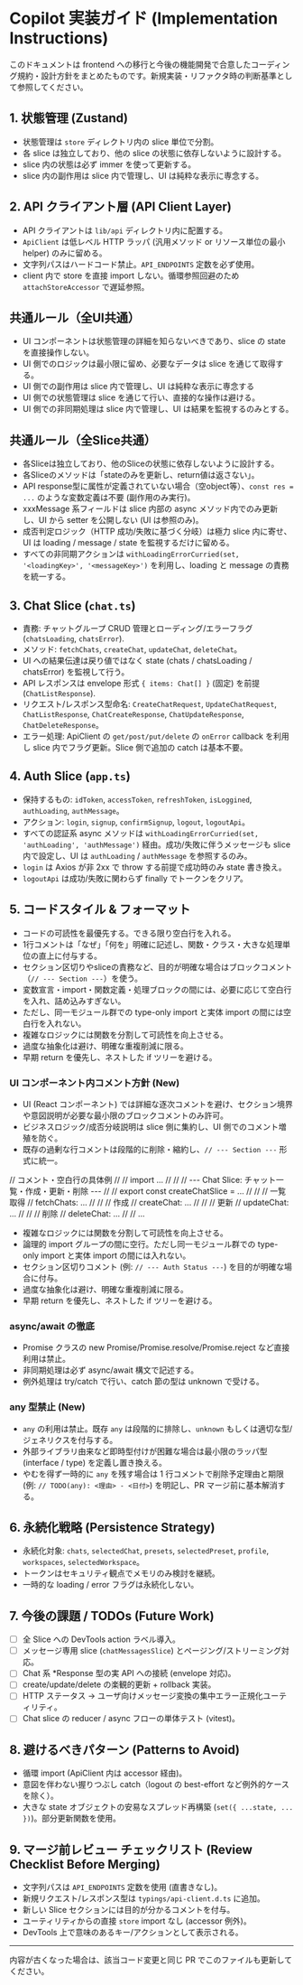 # Copilot 実装ガイド (Implementation Instructions)

このドキュメントは frontend への移行と今後の機能開発で合意したコーディング規約・設計方針をまとめたものです。新規実装・リファクタ時の判断基準として参照してください。

## 1. 状態管理 (Zustand)

- 状態管理は `store` ディレクトリ内の slice 単位で分割。
- 各 slice は独立しており、他の slice の状態に依存しないように設計する。
- slice 内の状態は必ず immer を使って更新する。
- slice 内の副作用は slice 内で管理し、UI は純粋な表示に専念する。

## 2. API クライアント層 (API Client Layer)

- API クライアントは `lib/api` ディレクトリ内に配置する。
- `ApiClient` は低レベル HTTP ラッパ (汎用メソッド or リソース単位の最小 helper) のみに留める。
- 文字列パスはハードコード禁止。`API_ENDPOINTS` 定数を必ず使用。
- client 内で store を直接 import しない。循環参照回避のため `attachStoreAccessor` で遅延参照。

## 共通ルール（全UI共通）

- UI コンポーネントは状態管理の詳細を知らないべきであり、slice の state を直接操作しない。
- UI 側でのロジックは最小限に留め、必要なデータは slice を通じて取得する。
- UI 側での副作用は slice 内で管理し、UI は純粋な表示に専念する
- UI 側での状態管理は slice を通じて行い、直接的な操作は避ける。
- UI 側での非同期処理は slice 内で管理し、UI は結果を監視するのみとする。

## 共通ルール（全Slice共通）

- 各Sliceは独立しており、他のSliceの状態に依存しないように設計する。
- 各Sliceのメソッドは「stateのみを更新し、return値は返さない」。
- API response型に属性が定義されていない場合（空object等）、`const res = ...` のような変数定義は不要 (副作用のみ実行)。
- xxxMessage 系フィールドは slice 内部の async メソッド内でのみ更新し、UI から setter を公開しない (UI は参照のみ)。
- 成否判定ロジック（HTTP 成功/失敗に基づく分岐）は極力 slice 内に寄せ、UI は loading / message / state を監視するだけに留める。
- すべての非同期アクションは `withLoadingErrorCurried(set, '<loadingKey>', '<messageKey>')` を利用し、loading と message の責務を統一する。

## 3. Chat Slice (`chat.ts`)

- 責務: チャットグループ CRUD 管理とローディング/エラーフラグ (`chatsLoading`, `chatsError`).
- メソッド: `fetchChats`, `createChat`, `updateChat`, `deleteChat`。
- UI への結果伝達は戻り値ではなく state (chats / chatsLoading / chatsError) を監視して行う。
- API レスポンスは envelope 形式 `{ items: Chat[] }` (固定) を前提 (`ChatListResponse`).
- リクエスト/レスポンス型命名: `CreateChatRequest`, `UpdateChatRequest`, `ChatListResponse`, `ChatCreateResponse`, `ChatUpdateResponse`, `ChatDeleteResponse`。
- エラー処理: ApiClient の `get/post/put/delete` の `onError` callback を利用し slice 内でフラグ更新。Slice 側で追加の catch は基本不要。

## 4. Auth Slice (`app.ts`)

- 保持するもの: `idToken`, `accessToken`, `refreshToken`, `isLoggined`, `authLoading`, `authMessage`。
- アクション: `login`, `signup`, `confirmSignup`, `logout`, `logoutApi`。
- すべての認証系 async メソッドは `withLoadingErrorCurried(set, 'authLoading', 'authMessage')` 経由。成功/失敗に伴うメッセージも slice 内で設定し、UI は `authLoading` / `authMessage` を参照するのみ。
- `login` は Axios が非 2xx で throw する前提で成功時のみ state 書き換え。
- `logoutApi` は成功/失敗に関わらず finally でトークンをクリア。

## 5. コードスタイル & フォーマット

- コードの可読性を最優先する。できる限り空白行を入れる。
- 1行コメントは「なぜ」「何を」明確に記述し、関数・クラス・大きな処理単位の直上に付与する。
- セクション区切りやsliceの責務など、目的が明確な場合はブロックコメント（`// --- Section ---`）を使う。
- 変数宣言・import・関数定義・処理ブロックの間には、必要に応じて空白行を入れ、詰め込みすぎない。
- ただし、同一モジュール群での type-only import と実体 import の間には空白行を入れない。
- 複雑なロジックには関数を分割して可読性を向上させる。
- 過度な抽象化は避け、明確な重複削減に限る。
- 早期 return を優先し、ネストした if ツリーを避ける。

### UI コンポーネント内コメント方針 (New)

- UI (React コンポーネント) では詳細な逐次コメントを避け、セクション境界や意図説明が必要な最小限のブロックコメントのみ許可。
- ビジネスロジック/成否分岐説明は slice 側に集約し、UI 側でのコメント増殖を防ぐ。
- 既存の過剰な行コメントは段階的に削除・縮約し、`// --- Section ---` 形式に統一。

// コメント・空白行の具体例
//
// import ...
//
// // --- Chat Slice: チャット一覧・作成・更新・削除 ---
//
// export const createChatSlice = ...
//
// // 一覧取得
// fetchChats: ...
//
// // 作成
// createChat: ...
//
// // 更新
// updateChat: ...
//
// // 削除
// deleteChat: ...
//
// ...

- 複雑なロジックには関数を分割して可読性を向上させる。
- 論理的 import グループの間に空行。ただし同一モジュール群での type-only import と実体 import の間には入れない。
- セクション区切りコメント (例: `// --- Auth Status ---`) を目的が明確な場合に付与。
- 過度な抽象化は避け、明確な重複削減に限る。
- 早期 return を優先し、ネストした if ツリーを避ける。

### async/await の徹底

- Promise クラスの new Promise/Promise.resolve/Promise.reject など直接利用は禁止。
- 非同期処理は必ず async/await 構文で記述する。
- 例外処理は try/catch で行い、catch 節の型は unknown で受ける。

### any 型禁止 (New)

- `any` の利用は禁止。既存 `any` は段階的に排除し、`unknown` もしくは適切な型/ジェネリクスを付与する。
- 外部ライブラリ由来など即時型付けが困難な場合は最小限のラッパ型 (interface / type) を定義し置き換える。
- やむを得ず一時的に `any` を残す場合は 1 行コメントで削除予定理由と期限 (例: `// TODO(any): <理由> - <日付>`) を明記し、PR マージ前に基本解消する。

## 6. 永続化戦略 (Persistence Strategy)

- 永続化対象: `chats`, `selectedChat`, `presets`, `selectedPreset`, `profile`, `workspaces`, `selectedWorkspace`。
- トークンはセキュリティ観点でメモリのみ検討を継続。
- 一時的な loading / error フラグは永続化しない。

## 7. 今後の課題 / TODOs (Future Work)

- [ ] 全 Slice への DevTools action ラベル導入。
- [ ] メッセージ専用 slice (`chatMessagesSlice`) とページング/ストリーミング対応。
- [ ] Chat 系 \*Response 型の実 API への接続 (envelope 対応)。
- [ ] create/update/delete の楽観的更新 + rollback 実装。
- [ ] HTTP ステータス → ユーザ向けメッセージ変換の集中エラー正規化ユーティリティ。
- [ ] Chat slice の reducer / async フローの単体テスト (vitest)。

## 8. 避けるべきパターン (Patterns to Avoid)

- 循環 import (ApiClient 内は accessor 経由)。
- 意図を伴わない握りつぶし catch（logout の best-effort など例外的ケースを除く）。
- 大きな state オブジェクトの安易なスプレッド再構築 (`set({ ...state, ... })`)。部分更新関数を使用。

## 9. マージ前レビュー チェックリスト (Review Checklist Before Merging)

- 文字列パスは `API_ENDPOINTS` 定数を使用 (直書きなし)。
- 新規リクエスト/レスポンス型は `typings/api-client.d.ts` に追加。
- 新しい Slice セクションには目的が分かるコメントを付与。
- ユーティリティからの直接 `store` import なし (accessor 例外)。
- DevTools 上で意味のあるキー/アクションとして表示される。

---

内容が古くなった場合は、該当コード変更と同じ PR でこのファイルも更新してください。
